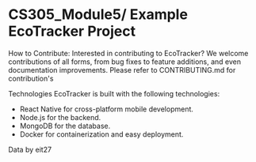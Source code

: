 # CS305_Module5/ Example EcoTracker Project
How to Contribute:
Interested in contributing to EcoTracker? We welcome contributions of all forms, from bug fixes to feature additions, and even documentation improvements. Please refer to CONTRIBUTING.md for contribution's

Technologies
EcoTracker is built with the following technologies:

- React Native for cross-platform mobile development.
- Node.js for the backend.
- MongoDB for the database.
- Docker for containerization and easy deployment.

Data by eit27
